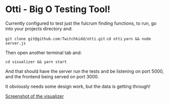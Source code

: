 # Otti - Big O Testing Tool!

Currently configured to test just the fulcrum finding functions, to run, go into your projects directory and:

`git clone git@github.com:Twitchkidd/otti.git`
`cd otti`
`yarn && node server.js`

Then open another terminal tab and:

`cd visualizer && yarn start`

And that should have the server run the tests and be listening on port 5000, and the frontend being served on port 3000.

It obviously needs some design work, but the data is getting through!

[Screenshot of the visualizer](https://github.com/Twitchkidd/otti/blob/main/visualizer/screenshot2021-10-26.png)
